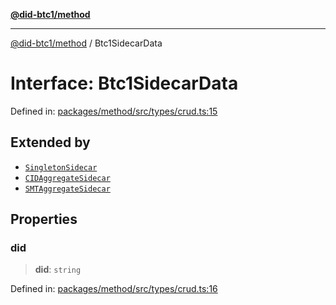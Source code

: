 [**@did-btc1/method**](../README.md)

***

[@did-btc1/method](../globals.md) / Btc1SidecarData

# Interface: Btc1SidecarData

Defined in: [packages/method/src/types/crud.ts:15](https://github.com/dcdpr/did-btc1-js/blob/4ab6f9915d95beed9bc633644c9db1539395f512/packages/method/src/types/crud.ts#L15)

## Extended by

- [`SingletonSidecar`](SingletonSidecar.md)
- [`CIDAggregateSidecar`](CIDAggregateSidecar.md)
- [`SMTAggregateSidecar`](SMTAggregateSidecar.md)

## Properties

### did

> **did**: `string`

Defined in: [packages/method/src/types/crud.ts:16](https://github.com/dcdpr/did-btc1-js/blob/4ab6f9915d95beed9bc633644c9db1539395f512/packages/method/src/types/crud.ts#L16)
